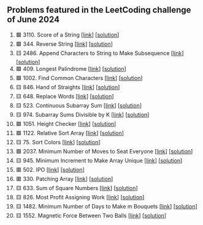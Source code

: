 ## Problems featured in the LeetCoding challenge of June 2024
1. 🟩 3110\. Score of a String \[[link](https://leetcode.com/problems/score-of-a-string/description/)\] \[[solution](src/day1/Solution.java/)\]
2. 🟩 344\. Reverse String \[[link](https://leetcode.com/problems/reverse-string/description/)\] \[[solution](https://github.com/mibrgmv/leetcode-june-2024/tree/main/src/day2/Solution.java/)\]
3. 🟨 2486\. Append Characters to String to Make Subsequence \[[link](https://leetcode.com/problems/append-characters-to-string-to-make-subsequence/description/)\] \[[solution](src/day3/Solution.java/)\]
4. 🟩 409\. Longest Palindrome \[[link](https://leetcode.com/problems/longest-palindrome/description/)\] \[[solution](src/day4/Solution.java/)\]
5. 🟩 1002\. Find Common Characters \[[link](https://leetcode.com/problems/find-common-characters/description/)\] \[[solution](src/day5/Solution.java/)\]
6. 🟨 846\. Hand of Straights \[[link](https://leetcode.com/problems/hand-of-straights/description/)\] \[[solution](src/day6/Solution.java/)\]
7. 🟨 648\. Replace Words \[[link](https://leetcode.com/problems/replace-words/description/)\] \[[solution](src/day7/Solution.java/)\]
8. 🟨 523\. Continuous Subarray Sum \[[link](https://leetcode.com/problems/continuous-subarray-sum/description/)\] \[[solution](src/day8/Solution.java/)\]
9. 🟨 974\. Subarray Sums Divisible by K \[[link](https://leetcode.com/problems/subarray-sums-divisible-by-k/description/)\] \[[solution](src/day9/Solution.java/)\]
10. 🟩 1051\. Height Checker \[[link](https://leetcode.com/problems/height-checker/description/)\] \[[solution](src/day10/Solution.java/)\]
11. 🟩 1122\. Relative Sort Array \[[link](https://leetcode.com/problems/relative-sort-array/description/)\] \[[solution](src/day11/Solution.java/)\]
12. 🟨 75\. Sort Colors \[[link](https://leetcode.com/problems/sort-colors/description/)\] \[[solution](src/day12/Solution.java/)\]
13. 🟩 2037\. Minimum Number of Moves to Seat Everyone \[[link](https://leetcode.com/problems/minimum-number-of-moves-to-seat-everyone/description/)\] \[[solution](src/day13/Solution.java/)\]
14. 🟨 945\. Minimum Increment to Make Array Unique \[[link](https://leetcode.com/problems/minimum-increment-to-make-array-unique/description/)\] \[[solution](src/day14/Solution.java/)\]
15. 🟥 502\. IPO \[[link](https://leetcode.com/problems/ipo/description/)\] \[[solution](src/day15/Solution.java)\]
16. 🟥 330\. Patching Array \[[link](https://leetcode.com/problems/patching-array/description/)\] \[[solution](src/day16/Solution.java)\]
17. 🟨 633\. Sum of Square Numbers \[[link](https://leetcode.com/problems/sum-of-square-numbers/description/)\] \[[solution](src/day17/Solution.java)\]
18. 🟨 826\. Most Profit Assigning Work \[[link](https://leetcode.com/problems/most-profit-assigning-work/description/)\] \[[solution](src/day18/Solution.java)\]
19. 🟨 1482\. Minimum Number of Days to Make m Bouquets \[[link](https://leetcode.com/problems/minimum-number-of-days-to-make-m-bouquets/description/)\] \[[solution](src/day19/Solution.java)\]
20. 🟨 1552\. Magnetic Force Between Two Balls \[[link](https://leetcode.com/problems/magnetic-force-between-two-balls/description/)\] \[[solution](src/day20/Solution.java)\]
